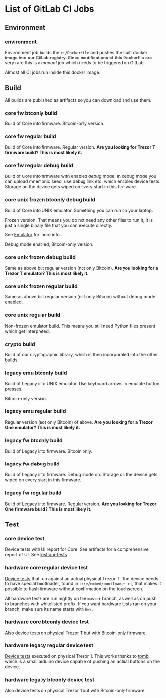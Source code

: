 # List of GitLab CI Jobs

## Environment

### environment

Environment job builds the `ci/Dockerfile` and pushes the built docker image
into our GitLab registry. Since modifications of this Dockerfile are very rare
this is a _manual_ job which needs to be triggered on GitLab.

Almost all CI jobs run inside this docker image.

## Build

All builds are published as artifacts so you can download and use them.

### core fw btconly build

Build of Core into firmware. Bitcoin-only version.

### core fw regular build

Build of Core into firmware. Regular version. **Are you looking for Trezor T firmware
build? This is most likely it.**

### core fw regular debug build

Build of Core into firmware with enabled _debug_ mode. In debug mode you can
upload mnemonic seed, use debug link etc. which enables device tests. Storage
on the device gets wiped on every start in this firmware.

### core unix frozen btconly debug build

Build of Core into UNIX emulator. Something you can run on your laptop.

Frozen version. That means you do not need any other files to run it, it is just
a single binary file that you can execute directly.

See [Emulator](../core/emulator/index.md) for more info.

Debug mode enabled, Bitcoin-only version.

### core unix frozen debug build

Same as above but regular version (not only Bitcoin). **Are you looking for a Trezor T
emulator? This is most likely it.**

### core unix frozen regular build

Same as above but regular version (not only Bitcoin) without debug mode enabled.

### core unix regular build

Non-frozen emulator build. This means you still need Python files present which get
interpreted.

### crypto build

Build of our cryptographic library, which is then incorporated into the other builds.

### legacy emu btconly build

Build of Legacy into UNIX emulator. Use keyboard arrows to emulate button presses.

Bitcoin-only version.

### legacy emu regular build

Regular version (not only Bitcoin) of above. **Are you looking for a Trezor One
emulator? This is most likely it.**

### legacy fw btconly build

Build of Legacy into firmware. Bitcoin only.

### legacy fw debug build

Build of Legacy into firmware. Debug mode on. Storage on the device gets wiped on every
start in this firmware.

### legacy fw regular build

Build of Legacy into firmware. Regular version. **Are you looking for Trezor One firmware
build? This is most likely it.**

## Test

### core device test

Device tests with UI report for Core. See artifacts for a comprehensive report of UI. See [tests/ui-tests](../tests/ui-tests.md)

### hardware core regular device test

[Device tests](../tests/device-tests.md) that run against an actual physical Trezor T.
The device needs to have special bootloader, found in `core/embed/bootloader_ci`, that
makes it possible to flash firmware without confirmation on the touchscreen.

All hardware tests are run nightly on the `master` branch, as well as on push to branches
with whitelisted prefix. If you want hardware tests ran on your branch, make sure its
name starts with `hw/`.

### hardware core btconly device test

Also device tests on physical Trezor T but with Bitcoin-only firmware.

### hardware legacy regular device test

[Device tests](../tests/device-tests.md) executed on physical Trezor 1.
This works thanks to [tpmb](https://github.com/mmahut/tpmb), which is a small arduino
device capable of pushing an actual buttons on the device.

### hardware legacy btconly device test

Also device tests on physical Trezor 1 but with Bitcoin-only firmware.

